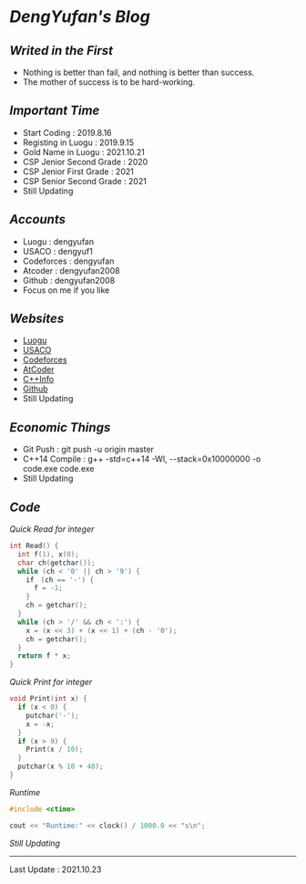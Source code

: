 # *DengYufan's Blog*

## *Writed in the First*
- Nothing is better than fail, and nothing is better than success.
- The mother of success is to be hard-working.

## *Important Time*
- Start Coding : 2019.8.16
- Registing in Luogu : 2019.9.15
- Gold Name in Luogu : 2021.10.21
- CSP Jenior Second Grade : 2020
- CSP Jenior First Grade : 2021
- CSP Senior Second Grade : 2021
- Still Updating

## *Accounts*
- Luogu : dengyufan
- USACO : dengyuf1
- Codeforces : dengyufan
- Atcoder : dengyufan2008
- Github : dengyufan2008
- Focus on me if you like

## *Websites*
- [Luogu](http://www.luogu.com.cn)
- [USACO](https://train.usaco.org)
- [Codeforces](https://codeforces.com)
- [AtCoder](https://atcoder.jp)
- [C++Info](https://zh.cppreference.com/w/%E9%A6%96%E9%A1%B5)
- [Github](https://github.com)
- Still Updating

## *Economic Things*
- Git Push : git push -u origin master
- C++14 Compile : g++ -std=c++14 -Wl, --stack=0x10000000 -o code.exe code.exe
- Still Updating

## *Code*
*Quick Read for integer*
```c++
int Read() {
  int f(1), x(0);
  char ch(getchar());
  while (ch < '0' || ch > '9') {
    if　(ch == '-') {
      f = -1;
    }
    ch = getchar();
  }
  while (ch > '/' && ch < ':') {
    x = (x << 3) + (x << 1) + (ch - '0');
    ch = getchar();
  }
  return f * x;
}
```
*Quick Print for integer*
```c++
void Print(int x) {
  if (x < 0) {
    putchar('-');
    x = -x;
  }
  if (x > 9) {
    Print(x / 10);
  }
  putchar(x % 10 + 48);
}
```
*Runtime*
```c++
#include <ctime>

cout << "Runtime:" << clock() / 1000.0 << "s\n";
```
*Still Updating*

- - - - - -

Last Update : 2021.10.23
